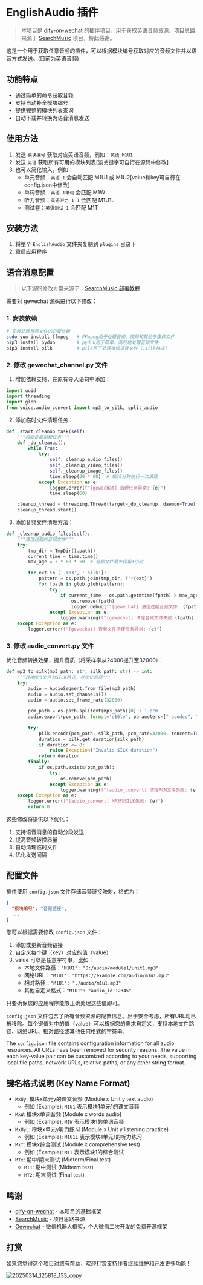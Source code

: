 # EnglishAudio 插件

> 本项目是 [dify-on-wechat](https://github.com/hanfangyuan4396/dify-on-wechat) 的插件项目，用于获取英语音频资源。项目思路来源于 [SearchMusic](https://github.com/Lingyuzhou111/SearchMusic) 项目，特此感谢。

这是一个用于获取任意音频的插件，可以根据模块编号获取对应的音频文件并以语音方式发送。(目前为英语音频)

## 功能特点

- 通过简单的命令获取音频
- 支持自动补全模块编号
- 提供完整的模块列表查询
- 自动下载并转换为语音消息发送

## 使用方法

1. 发送 `模块编号` 获取对应英语音频，例如：`英语 M1U1`
2. 发送 `英语` 获取所有可用的模块列表[该关键字可自行在源码中修改]
3. 也可以简化输入，例如：
   - 单元音频：`英语 1` 会自动匹配 M1U1 或 M1U2[value和key可自行在config.json中修改]
   - 单词音频：`英语 1单词` 会匹配 M1W
   - 听力音频：`英语听力 1-1` 会匹配 M1U1L
   - 测试卷：`英语测试 1` 会匹配 M1T

## 安装方法

1. 将整个 `EnglishAudio` 文件夹复制到 `plugins` 目录下
2. 重启应用程序

## 语音消息配置

> 以下源码修改方案来源于：[SearchMusic 部署教程](https://rq4rfacax27.feishu.cn/wiki/L4zFwQmbKiZezlkQ26jckBkcnod?fromScene=spaceOverview)

需要对 gewechat 源码进行以下修改：

### 1. 安装依赖

```bash
# 安装处理音频文件的必要依赖
sudo yum install ffmpeg   # FFmpeg用于处理音频、视频和其他多媒体文件
pip3 install pydub        # pydub用于简单、高效地处理音频文件
pip3 install pilk         # pilk用于处理微信语音文件（.silk格式）
```

### 2. 修改 gewechat_channel.py 文件

1. 增加依赖支持，在原有导入语句中添加：
```python
import uuid
import threading
import glob
from voice.audio_convert import mp3_to_silk, split_audio
```

2. 添加临时文件清理任务：
```python
def _start_cleanup_task(self):
    """启动定期清理任务"""
    def _do_cleanup():
        while True:
            try:
                self._cleanup_audio_files()
                self._cleanup_video_files()
                self._cleanup_image_files()
                time.sleep(30 * 60)  # 每30分钟执行一次清理
            except Exception as e:
                logger.error(f"[gewechat] 清理任务异常: {e}")
                time.sleep(60)

    cleanup_thread = threading.Thread(target=_do_cleanup, daemon=True)
    cleanup_thread.start()
```

3. 添加音频文件清理方法：
```python
def _cleanup_audio_files(self):
    """清理过期的音频文件"""
    try:
        tmp_dir = TmpDir().path()
        current_time = time.time()
        max_age = 3 * 60 * 60  # 音频文件最大保留3小时

        for ext in ['.mp3', '.silk']:
            pattern = os.path.join(tmp_dir, f'*{ext}')
            for fpath in glob.glob(pattern):
                try:
                    if current_time - os.path.getmtime(fpath) > max_age:
                        os.remove(fpath)
                        logger.debug(f"[gewechat] 清理过期音频文件: {fpath}")
                except Exception as e:
                    logger.warning(f"[gewechat] 清理音频文件失败 {fpath}: {e}")
    except Exception as e:
        logger.error(f"[gewechat] 音频文件清理任务异常: {e}")
```

### 3. 修改 audio_convert.py 文件

优化音频转换效果，提升音质（将采样率从24000提升至32000）：

```python
def mp3_to_silk(mp3_path: str, silk_path: str) -> int:
    """转换MP3文件为SILK格式，并优化音质"""
    try:
        audio = AudioSegment.from_file(mp3_path)
        audio = audio.set_channels(1)
        audio = audio.set_frame_rate(32000)
        
        pcm_path = os.path.splitext(mp3_path)[0] + '.pcm'
        audio.export(pcm_path, format='s16le', parameters=["-acodec", "pcm_s16le", "-ar", "32000", "-ac", "1"])
        
        try:
            pilk.encode(pcm_path, silk_path, pcm_rate=32000, tencent=True, complexity=2)
            duration = pilk.get_duration(silk_path)
            if duration <= 0:
                raise Exception("Invalid SILK duration")
            return duration
        finally:
            if os.path.exists(pcm_path):
                try:
                    os.remove(pcm_path)
                except Exception as e:
                    logger.warning(f"[audio_convert] 清理PCM文件失败: {e}")
    except Exception as e:
        logger.error(f"[audio_convert] MP3转SILK失败: {e}")
        return 0
```

这些修改将提供以下优化：
1. 支持语音消息的自动分段发送
2. 提高音频转换质量
3. 自动清理临时文件
4. 优化发送间隔

## 配置文件

插件使用 `config.json` 文件存储音频链接映射，格式为：

```json
{
  "模块编号": "音频链接",
  ...
}
```

您可以根据需要修改 `config.json` 文件：
1. 添加或更新音频链接
2. 自定义每个键（key）对应的值（value）
3. value 可以是任意字符串，比如：
   - 本地文件路径：`"M1U1": "D:/audio/module1/unit1.mp3"`
   - 网络URL：`"M1U1": "https://example.com/audio/m1u1.mp3"`
   - 相对路径：`"M1U1": "./audio/m1u1.mp3"`
   - 其他自定义格式：`"M1U1": "audio_id:12345"`

只要确保您的应用程序能够正确处理这些值即可。



`config.json` 文件包含了所有音频资源的配置信息。出于安全考虑，所有URL均已被移除。每个键值对中的值（value）可以根据您的需求自定义，支持本地文件路径、网络URL、相对路径或其他任何格式的字符串。

The `config.json` file contains configuration information for all audio resources. All URLs have been removed for security reasons. The value in each key-value pair can be customized according to your needs, supporting local file paths, network URLs, relative paths, or any other string format.

## 键名格式说明 (Key Name Format)

- `MxUy`: 模块x单元y的课文音频 (Module x Unit y text audio)
  - 例如 (Example): `M1U1` 表示模块1单元1的课文音频
- `MxW`: 模块x单词音频 (Module x words audio)
  - 例如 (Example): `M1W` 表示模块1的单词音频
- `MxUyL`: 模块x单元y听力练习 (Module x Unit y listening practice)
  - 例如 (Example): `M1U1L` 表示模块1单元1的听力练习
- `MxT`: 模块x综合测试 (Module x comprehensive test)
  - 例如 (Example): `M1T` 表示模块1的综合测试
- `MTx`: 期中/期末测试 (Midterm/Final test)
  - `MT1`: 期中测试 (Midterm test)
  - `MT2`: 期末测试 (Final test)


## 鸣谢
- [dify-on-wechat](https://github.com/hanfangyuan4396/dify-on-wechat) - 本项目的基础框架
- [SearchMusic](https://github.com/Lingyuzhou111/SearchMusic) - 项目思路来源
- [Gewechat](https://github.com/Devo919/Gewechat) - 微信机器人框架，个人微信二次开发的免费开源框架 

## 打赏
如果您觉得这个项目对您有帮助，欢迎打赏支持作者继续维护和开发更多功能！

![20250314_125818_133_copy](https://github.com/user-attachments/assets/33df0129-c322-4b14-8c41-9dc78618e220)

